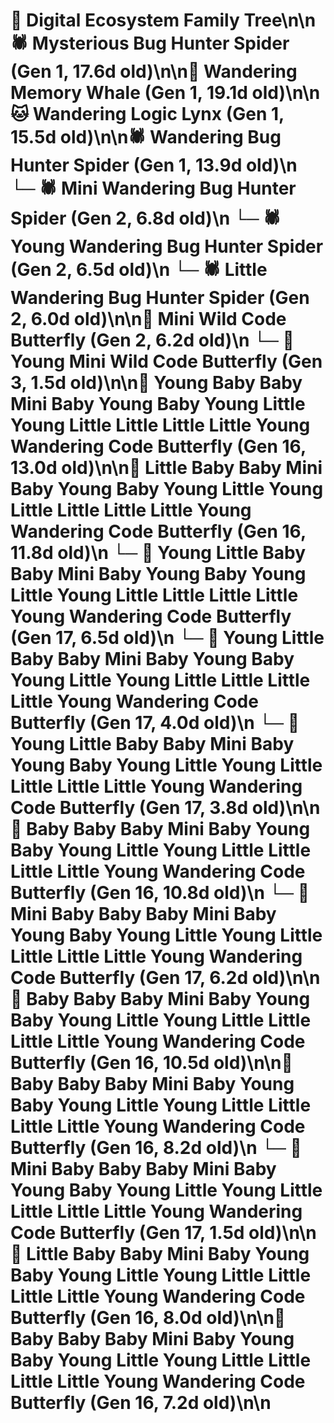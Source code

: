 # 🌳 Digital Ecosystem Family Tree\n\n🕷️ Mysterious Bug Hunter Spider (Gen 1, 17.6d old)\n\n🐋 Wandering Memory Whale (Gen 1, 19.1d old)\n\n🐱 Wandering Logic Lynx (Gen 1, 15.5d old)\n\n🕷️ Wandering Bug Hunter Spider (Gen 1, 13.9d old)\n  └─ 🕷️ Mini Wandering Bug Hunter Spider (Gen 2, 6.8d old)\n  └─ 🕷️ Young Wandering Bug Hunter Spider (Gen 2, 6.5d old)\n  └─ 🕷️ Little Wandering Bug Hunter Spider (Gen 2, 6.0d old)\n\n🦋 Mini Wild Code Butterfly (Gen 2, 6.2d old)\n  └─ 🦋 Young Mini Wild Code Butterfly (Gen 3, 1.5d old)\n\n🦋 Young Baby Baby Mini Baby Young Baby Young Little Young Little Little Little Little Young Wandering Code Butterfly (Gen 16, 13.0d old)\n\n🦋 Little Baby Baby Mini Baby Young Baby Young Little Young Little Little Little Little Young Wandering Code Butterfly (Gen 16, 11.8d old)\n  └─ 🦋 Young Little Baby Baby Mini Baby Young Baby Young Little Young Little Little Little Little Young Wandering Code Butterfly (Gen 17, 6.5d old)\n  └─ 🦋 Young Little Baby Baby Mini Baby Young Baby Young Little Young Little Little Little Little Young Wandering Code Butterfly (Gen 17, 4.0d old)\n  └─ 🦋 Young Little Baby Baby Mini Baby Young Baby Young Little Young Little Little Little Little Young Wandering Code Butterfly (Gen 17, 3.8d old)\n\n🦋 Baby Baby Baby Mini Baby Young Baby Young Little Young Little Little Little Little Young Wandering Code Butterfly (Gen 16, 10.8d old)\n  └─ 🦋 Mini Baby Baby Baby Mini Baby Young Baby Young Little Young Little Little Little Little Young Wandering Code Butterfly (Gen 17, 6.2d old)\n\n🦋 Baby Baby Baby Mini Baby Young Baby Young Little Young Little Little Little Little Young Wandering Code Butterfly (Gen 16, 10.5d old)\n\n🦋 Baby Baby Baby Mini Baby Young Baby Young Little Young Little Little Little Little Young Wandering Code Butterfly (Gen 16, 8.2d old)\n  └─ 🦋 Mini Baby Baby Baby Mini Baby Young Baby Young Little Young Little Little Little Little Young Wandering Code Butterfly (Gen 17, 1.5d old)\n\n🦋 Little Baby Baby Mini Baby Young Baby Young Little Young Little Little Little Little Young Wandering Code Butterfly (Gen 16, 8.0d old)\n\n🦋 Baby Baby Baby Mini Baby Young Baby Young Little Young Little Little Little Little Young Wandering Code Butterfly (Gen 16, 7.2d old)\n\n